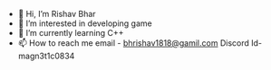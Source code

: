 - 👋 Hi, I’m Rishav Bhar
- 👀 I’m interested in developing game
- 🌱 I’m currently learning C++
- 📫 How to reach me email - bhrishav1818@gamil.com Discord Id- magn3t1c0834

<!---
FL3X69/FL3X69 is a ✨ special ✨ repository because its `README.md` (this file) appears on your GitHub profile.
You can click the Preview link to take a look at your changes.
--->
